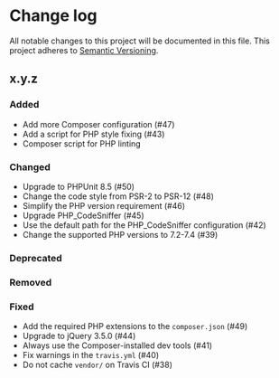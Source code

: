 # Change log

All notable changes to this project will be documented in this file.
This project adheres to [Semantic Versioning](https://semver.org/).

## x.y.z

### Added
- Add more Composer configuration (#47)
- Add a script for PHP style fixing (#43)
- Composer script for PHP linting

### Changed
- Upgrade to PHPUnit 8.5 (#50)
- Change the code style from PSR-2 to PSR-12 (#48)
- Simplify the PHP version requirement (#46)
- Upgrade PHP_CodeSniffer (#45)
- Use the default path for the PHP_CodeSniffer configuration (#42)
- Change the supported PHP versions to 7.2-7.4 (#39)

### Deprecated

### Removed

### Fixed
- Add the required PHP extensions to the `composer.json` (#49)
- Upgrade to jQuery 3.5.0 (#44)
- Always use the Composer-installed dev tools (#41)
- Fix warnings in the `travis.yml` (#40)
- Do not cache `vendor/` on Travis CI (#38)
